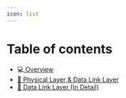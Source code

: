 ```yaml
---
icon: list
---
```


# Table of contents

* 💻[ Overview](./)
* [🧬 Physical Layer & Data Link Layer](week2-lecture.md)
* [📡 Data Link Layer (In Detail)](data-link-layer-in-detail.md)
